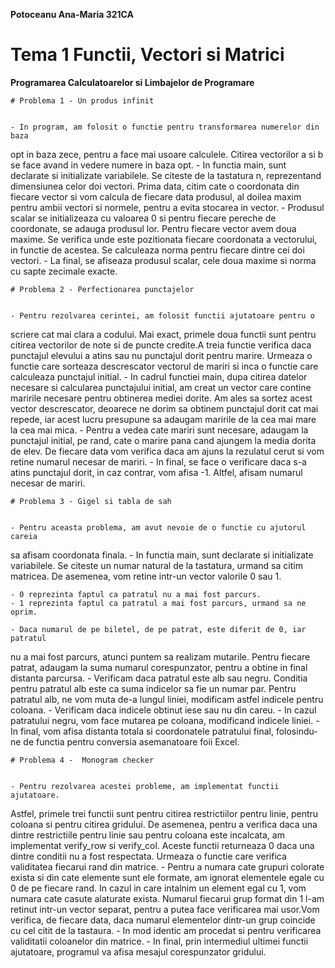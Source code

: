 
**Potoceanu Ana-Maria 321CA**

# Tema 1 Functii, Vectori si Matrici
**Programarea Calculatoarelor si Limbajelor de Programare**

    # Problema 1 - Un produs infinit
    
 
    - In program, am folosit o functie pentru transformarea numerelor din baza
opt in baza zece, pentru a face mai usoare calculele. Citirea vectorilor a si
b se face avand in vedere numere in baza opt.
    - In functia main, sunt declarate si initializate variabilele. Se citeste
de la tastatura n, reprezentand dimensiunea celor doi vectori. Prima data,
citim cate o coordonata din fiecare vector si vom calcula de fiecare data
produsul, al doilea maxim pentru ambii vectori si normele, pentru a evita
stocarea in vector.
    - Produsul scalar se initializeaza cu valoarea 0 si pentru fiecare pereche
de coordonate, se adauga produsul lor. Pentru fiecare vector avem doua maxime.
Se verifica unde este pozitionata fiecare coordonata a vectorului, in functie
de acestea. Se calculeaza norma pentru fiecare dintre cei doi vectori.
    - La final, se afiseaza produsul scalar, cele doua maxime si norma cu
sapte zecimale exacte.

    # Problema 2 - Perfectionarea punctajelor
    

    - Pentru rezolvarea cerintei, am folosit functii ajutatoare pentru o
scriere cat mai clara a codului. Mai exact, primele doua functii sunt pentru
citirea vectorilor de note si de puncte credite.A treia functie verifica daca
punctajul elevului a atins sau nu punctajul dorit pentru marire. Urmeaza o
functie care sorteaza descrescator vectorul de mariri si inca o functie care
calculeaza punctajul initial. 
    - In cadrul functiei main, dupa citirea datelor necesare si calcularea
punctajului initial, am creat un vector care contine maririle necesare pentru
obtinerea mediei dorite. Am ales sa sortez acest vector descrescator, deoarece
ne dorim sa obtinem punctajul dorit cat mai repede, iar acest lucru presupune
sa adaugam maririle de la cea mai mare la cea mai mica.
    - Pentru a vedea cate mariri sunt necesare, adaugam la punctajul initial,
pe rand, cate o marire pana cand ajungem la media dorita de elev. De fiecare
data vom verifica daca am ajuns la rezulatul cerut si vom retine numarul
necesar de mariri. 
    - In final, se face o verificare daca s-a atins punctajul dorit, in caz
contrar, vom afisa -1. Altfel, afisam numarul necesar de mariri.


    # Problema 3 - Gigel si tabla de sah 
    

    - Pentru aceasta problema, am avut nevoie de o functie cu ajutorul careia
sa afisam coordonata finala. 
    - In functia main, sunt declarate si initializate variabilele. Se citeste
un numar natural de la tastatura, urmand sa citim matricea. De asemenea, vom
retine intr-un vector valorile 0 sau 1.

    - 0 reprezinta faptul ca patratul nu a mai fost parcurs.
    - 1 reprezinta faptul ca patratul a mai fost parcurs, urmand sa ne oprim.

    - Daca numarul de pe biletel, de pe patrat, este diferit de 0, iar patratul
nu a mai fost parcurs, atunci puntem sa realizam mutarile. Pentru fiecare
patrat, adaugam la suma numarul corespunzator, pentru a obtine in final
distanta parcursa.
    - Verificam daca patratul este alb sau negru. Conditia pentru patratul alb
este ca suma indicelor sa fie un numar par. Pentru patratul alb, ne vom muta
de-a lungul liniei, modificam astfel indicele pentru coloana.
    - Verificam daca indicele obtinut iese sau nu din careu. 
    - In cazul patratului negru, vom face mutarea pe coloana, modificand
indicele liniei.
    - In final, vom afisa distanta totala si coordonatele patratului final,
folosindu-ne de functia pentru conversia asemanatoare foii Excel.

    # Problema 4 -  Monogram checker 
    

    - Pentru rezolvarea acestei probleme, am implementat functii ajutatoare.
Astfel, primele trei functii sunt pentru citirea restrictiilor pentru linie,
pentru coloana si pentru citirea gridului. De asemenea, pentru a verifica daca
una dintre restrictiile pentru linie sau pentru coloana este incalcata, am
implementat verify_row si verify_col. Aceste functii returneaza 0 daca una
dintre conditii nu a fost respectata. Urmeaza o functie care verifica
validitatea fiecarui rand din matrice. 
    - Pentru a numara cate grupuri colorate exista si din cate elemente sunt
ele formate, am ignorat elementele egale cu 0 de pe fiecare rand. In cazul in
care intalnim un element egal cu 1, vom numara cate casute alaturate exista.
Numarul fiecarui grup format din 1 l-am retinut intr-un vector separat, pentru
a putea face verificarea mai usor.Vom verifica, de fiecare data, daca numarul
elementelor dintr-un grup coincide cu cel citit de la tastaura.
    - In mod identic am procedat si pentru verificarea validitatii coloanelor
din matrice. 
    - In final, prin intermediul ultimei functii ajutatoare, programul va afisa
mesajul corespunzator gridului.
